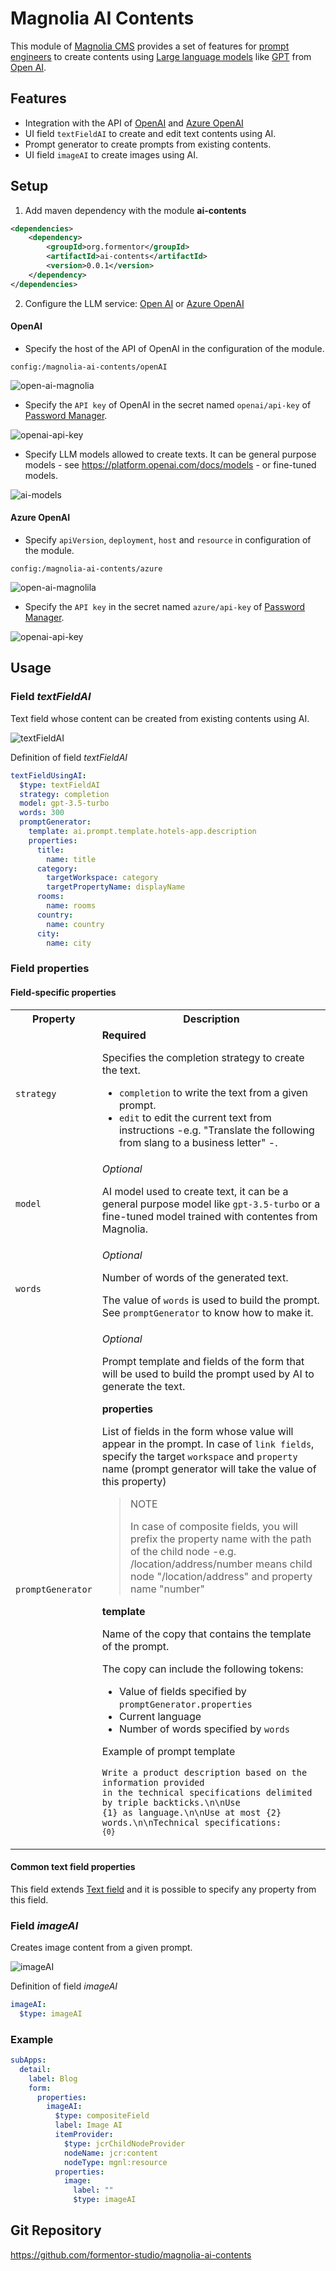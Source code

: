 # Magnolia AI Contents

This module of [Magnolia CMS](https://www.magnolia-cms.com/) provides a set of features for [prompt engineers](https://en.wikipedia.org/wiki/Prompt_engineering) to create contents using [Large language models](https://en.wikipedia.org/wiki/Large_language_model) like [GPT](https://en.wikipedia.org/wiki/GPT-3) from [Open AI](https://openai.com/).

## Features
- Integration with the API of [OpenAI](https://platform.openai.com/docs/api-reference) and [Azure OpenAI](https://azure.microsoft.com/products/cognitive-services/openai-service/)
- UI field `textFieldAI` to create and edit text contents using AI.
- Prompt generator to create prompts from existing contents.
- UI field `imageAI` to create images using AI.

## Setup
1. Add maven dependency with the module **ai-contents**
```xml
<dependencies>
    <dependency>
        <groupId>org.formentor</groupId>
        <artifactId>ai-contents</artifactId>
        <version>0.0.1</version>
    </dependency>
</dependencies>
```
2. Configure the LLM service: [Open AI](https://openai.com/) or [Azure OpenAI](https://azure.microsoft.com/products/cognitive-services/openai-service/)  
#### OpenAI
- Specify the host of the API of OpenAI in the configuration of the module.

`config:/magnolia-ai-contents/openAI` 

![open-ai-magnolia](_docs/openai-config.png)

- Specify the `API key` of OpenAI in the secret named `openai/api-key` of [Password Manager](https://docs.magnolia-cms.com/product-docs/6.2/Modules/List-of-modules/Password-Manager-module.html).

![openai-api-key](_docs/openai-api-key.png)

- Specify LLM models allowed to create texts. It can be general purpose models - see https://platform.openai.com/docs/models - or fine-tuned models.

![ai-models](_docs/ai-models.png)

#### Azure OpenAI
- Specify `apiVersion`, `deployment`, `host` and `resource` in configuration of the module.

`config:/magnolia-ai-contents/azure`

![open-ai-magnolila](_docs/azure-config.png)

- Specify the `API key` in the secret named `azure/api-key` of [Password Manager](https://docs.magnolia-cms.com/product-docs/6.2/Modules/List-of-modules/Password-Manager-module.html).

![openai-api-key](_docs/azure-api-key.png)

## Usage
### Field _textFieldAI_
Text field whose content can be created from existing contents using AI.

![textFieldAI](_docs/textFieldAI.png)

Definition of field _textFieldAI_

```yaml
textFieldUsingAI:
  $type: textFieldAI
  strategy: completion
  model: gpt-3.5-turbo
  words: 300
  promptGenerator:
    template: ai.prompt.template.hotels-app.description
    properties:
      title:
        name: title
      category:
        targetWorkspace: category
        targetPropertyName: displayName
      rooms:
        name: rooms
      country:
        name: country
      city:
        name: city
```
### Field properties

#### Field-specific properties
<table>
<tr><th>Property</th><th>Description</th></tr>
<tr>
<td><code>strategy</code></td>
<td>
<strong>Required</strong>

Specifies the completion strategy to create the text.

- `completion` to write the text from a given prompt.
- `edit` to edit the current text from instructions -e.g. "Translate the following from slang to a business letter" -.
</td>
</tr>
<tr>
<td><code>model</code></td>
<td>
<i>Optional</i>

AI model used to create text, it can be a general purpose model like `gpt-3.5-turbo` or a fine-tuned model trained with contentes from Magnolia.
</td>
</tr>
<tr>
<td><code>words</code></td>
<td>
<i>Optional</i>

Number of words of the generated text.

The value of `words` is used to build the prompt. See `promptGenerator` to know how to make it.
</td>
</tr>
<tr>
<td><code>promptGenerator</code></td>
<td>
<i>Optional</i>

Prompt template and fields of the form that will be used to build the prompt used by AI to generate the text.

<strong>properties</strong>

List of fields in the form whose value will appear in the prompt. In case of `link fields`, specify the target `workspace` and `property` name (prompt generator will take the value of this property)

> NOTE
> 
> In case of composite fields, you will prefix the property name with the path of the child node -e.g. /location/address/number means child node "/location/address" and property name "number"
> 

<strong>template</strong>

Name of the copy that contains the template of the prompt.

The copy can include the following tokens:

- Value of fields specified by `promptGenerator.properties`
- Current language
- Number of words specified by `words`

Example of prompt template

<code>Write a product description based on the information provided in the technical specifications delimited by triple backticks.\n\nUse {1} as language.\n\nUse at most {2} words.\n\nTechnical specifications: ```{0}```</code>
</td>
</tr>
</table>

#### Common text field properties
This field extends [Text field](https://docs.magnolia-cms.com/product-docs/6.2/Developing/Templating/Dialog-definition/Field-definition/List-of-fields/Text-field.html) and it is possible to specify any property from this field.

### Field _imageAI_
Creates image content from a given prompt.

![imageAI](_docs/field-imageAI.png)

Definition of field _imageAI_

```yaml
imageAI:
  $type: imageAI
```
### Example
```yaml
subApps:
  detail:
    label: Blog
    form:
      properties:
        imageAI:
          $type: compositeField
          label: Image AI
          itemProvider:
            $type: jcrChildNodeProvider
            nodeName: jcr:content
            nodeType: mgnl:resource
          properties:
            image:
              label: ""
              $type: imageAI
```

## Git Repository
https://github.com/formentor-studio/magnolia-ai-contents